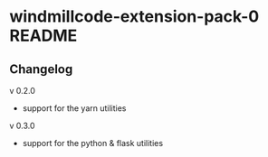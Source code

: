 # windmillcode-extension-pack-0 README

## Changelog
v 0.2.0
  * support for the yarn utilities

v 0.3.0
  * support for the python & flask utilities
